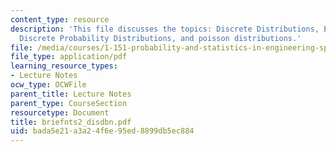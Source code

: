 ```yaml
---
content_type: resource
description: 'This file discusses the topics: Discrete Distributions, Examples of
  Discrete Probability Distributions, and poisson distributions.'
file: /media/courses/1-151-probability-and-statistics-in-engineering-spring-2005/bada5e21a3a24f6e95ed8899db5ec884_briefnts2_disdbn.pdf
file_type: application/pdf
learning_resource_types:
- Lecture Notes
ocw_type: OCWFile
parent_title: Lecture Notes
parent_type: CourseSection
resourcetype: Document
title: briefnts2_disdbn.pdf
uid: bada5e21-a3a2-4f6e-95ed-8899db5ec884
---
```

